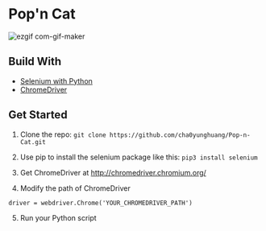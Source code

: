 # Pop'n Cat

![ezgif com-gif-maker](https://user-images.githubusercontent.com/46222458/162881861-9148333b-30b8-488f-b02d-ba2409d2adc6.gif)


## Build With

* [Selenium with Python](https://selenium-python.readthedocs.io/)
* [ChromeDriver](http://chromedriver.chromium.org/)


## Get Started

1. Clone the repo: `git clone https://github.com/cha0yunghuang/Pop-n-Cat.git`

2. Use pip to install the selenium package like this: `pip3 install selenium`
  
3. Get ChromeDriver at http://chromedriver.chromium.org/

4. Modify the path of ChromeDriver

  ```python=
  driver = webdriver.Chrome('YOUR_CHROMEDRIVER_PATH')
  ```
5. Run your Python script
